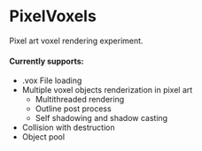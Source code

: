 # PixelVoxels
Pixel art voxel rendering experiment.
#### Currently supports:
* .vox File loading
* Multiple voxel objects renderization in pixel art
    * Multithreaded rendering
    * Outline post process
    * Self shadowing and shadow casting
* Collision with destruction
* Object pool